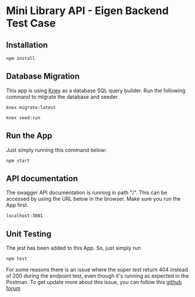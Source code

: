 # Mini Library API - Eigen Backend Test Case

## Installation
```
npm install
```
## Database Migration
This app is using [Knex](https://knexjs.org/) as a database SQL query builder. Run the following command to migrate the database and seeder.
```
knex migrate:latest
```
```
knex seed:run
```
## Run the App
Just simply running this command below:
```
npm start
```
## API documentation
The swagger API documentation is running in path "/". This can be accessed by using the URL below in the browser. Make sure you run the App first.
```
localhost:3001
```
## Unit Testing
The jest has been added to this App. So, just simply run
```
npm test
```
For some reasons there is an issue where the super test return 404 instead of 200 during the endpoint test, even though it's running as expected in the Postman.
To get update more about this issue, you can follow this [github forum](https://github.com/ladjs/supertest/issues/255)

